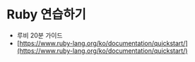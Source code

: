 # Ruby 연습하기

* 루비 20분 가이드 
* [https://www.ruby-lang.org/ko/documentation/quickstart/](https://www.ruby-lang.org/ko/documentation/quickstart/)
